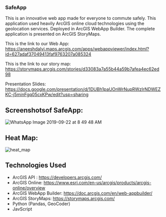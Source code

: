 ### SafeApp

This is an innovative web app made for everyone to commute safely. This application used heavily ArcGIS online cloud technologies using the geolocation services. Deployed in ArcGIS WebApp Builder. The complete application is presented on ArcGIS StoryMaps.

This is the link to our Web App:
https://aneeshdalvi.maps.arcgis.com/apps/webappviewer/index.html?id=627adaf37049413faf9763207a085324

This is the link to our story map:
https://storymaps.arcgis.com/stories/d33083a7a55b44a59b7afea4ec62ed98

Presentation Slides: https://docs.google.com/presentation/d/1DUBh1paUOnWrNupRWzIrNDWEZKC-j5minFgq05cxKPw/edit?usp=sharing

## Screenshotsof SafeApp:

![WhatsApp Image 2019-09-22 at 8 49 48 AM](https://user-images.githubusercontent.com/43055292/65390760-7c8ac900-dd16-11e9-99ce-98888afdc570.jpeg)


## Heat Map:
![heat_map](https://user-images.githubusercontent.com/39944188/65390816-bf4ca100-dd16-11e9-808f-fc26bd1d3274.jpg)

## Technologies Used

- ArcGIS API : https://developers.arcgis.com/
- ArcGIS Online: https://www.esri.com/en-us/arcgis/products/arcgis-online/overview 
- ArcGIS WebApp Builder: https://doc.arcgis.com/en/web-appbuilder/
- ArcGIS StoryMaps: https://storymaps.arcgis.com/ 
- Python (Pandas, GeoCoder)
- JavScript
